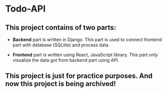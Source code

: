 # Todo-API

## This project contains of two parts:

* **Backend** part is written in Django. This part is used to connect frontend part with database (SQLlite) and process data.

* **Frontend** part is written using React, JavaScript library. This part only visualize the data got from backend part using API.

## **This project is just for practice purposes. And now this project is being archived!**